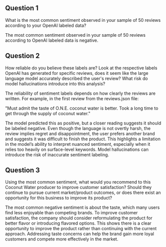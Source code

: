 ## Question 1

What is the most common sentiment observed in your sample of 50 reviews according to your OpenAI labeled data?

The most common sentiment observed in your sample of 50 reviews according to OpenAI labeled data is negative.


## Question 2

How reliable do you believe these labels are? Look at the respective labels OpenAI has generated for specific reviews, does it seem like the large language model accurately described the user's review? What risk do model hallucinations introduce into this analysis?

The reliability of sentiment labels depends on how clearly the reviews are written. For example, in the first review from the reviews.json file:

"Must admit the taste of O.N.E. coconut water is better. Took a long time to get through the supply of coconut water."

The model predicted this as positive, but a closer reading suggests it should be labeled negative. Even though the language is not overtly harsh, the review implies regret and disappointment, the user prefers another brand and suggests it was difficult to finish the product. This highlights a limitation in the model’s ability to interpret nuanced sentiment, especially when it relies too heavily on surface-level keywords.
Model hallucinations can introduce the risk of inaccurate sentiment labeling.

## Question 3

Using the most common sentiment, what would you recommend to this Coconut Water producer to improve customer satisfaction? Should they continue to pursue current market/product outcomes, or does there exist an opportunity for this business to improve its product?

The most common negative sentiment is about the taste, which many users find less enjoyable than competing brands. To improve customer satisfaction, the company should consider reformulating the product for better flavor or introducing flavored options. This shows there is a clear opportunity to improve the product rather than continuing with the current approach. Addressing taste concerns can help the brand gain more loyal customers and compete more effectively in the market.

